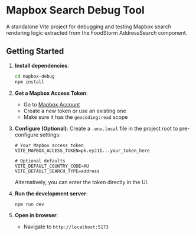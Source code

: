 # Mapbox Search Debug Tool

A standalone Vite project for debugging and testing Mapbox search rendering logic extracted from the FoodStorm AddressSearch component.
## Getting Started

1. **Install dependencies**:
   ```bash
   cd mapbox-debug
   npm install
   ```

2. **Get a Mapbox Access Token**:
   - Go to [Mapbox Account](https://account.mapbox.com/access-tokens/)
   - Create a new token or use an existing one
   - Make sure it has the `geocoding:read` scope

3. **Configure (Optional)**:
   Create a `.env.local` file in the project root to pre-configure settings:
   ```env
   # Your Mapbox access token
   VITE_MAPBOX_ACCESS_TOKEN=pk.eyJ1I...your_token_here

   # Optional defaults
   VITE_DEFAULT_COUNTRY_CODE=AU
   VITE_DEFAULT_SEARCH_TYPE=address
   ```

   Alternatively, you can enter the token directly in the UI.

4. **Run the development server**:
   ```bash
   npm run dev
   ```

5. **Open in browser**:
   - Navigate to `http://localhost:5173`
